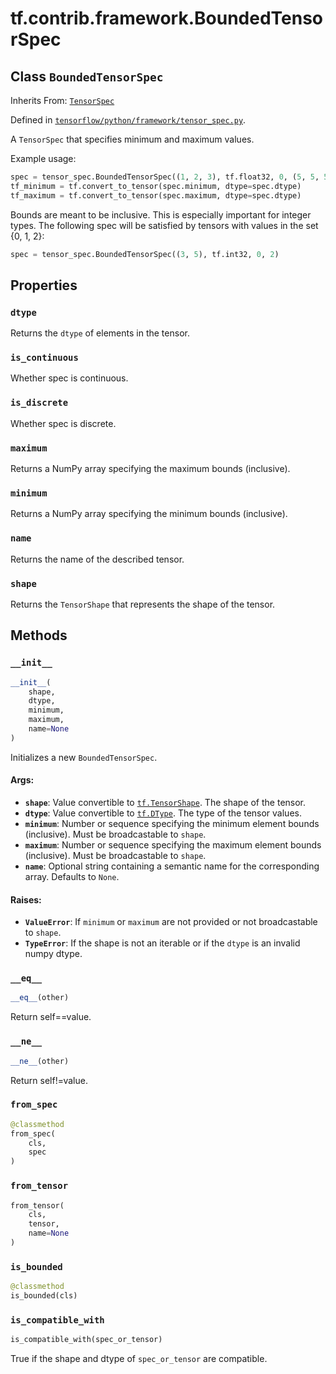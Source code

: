 <div itemscope itemtype="http://developers.google.com/ReferenceObject">
<meta itemprop="name" content="tf.contrib.framework.BoundedTensorSpec" />
<meta itemprop="property" content="dtype"/>
<meta itemprop="property" content="is_continuous"/>
<meta itemprop="property" content="is_discrete"/>
<meta itemprop="property" content="maximum"/>
<meta itemprop="property" content="minimum"/>
<meta itemprop="property" content="name"/>
<meta itemprop="property" content="shape"/>
<meta itemprop="property" content="__eq__"/>
<meta itemprop="property" content="__init__"/>
<meta itemprop="property" content="__ne__"/>
<meta itemprop="property" content="from_spec"/>
<meta itemprop="property" content="from_tensor"/>
<meta itemprop="property" content="is_bounded"/>
<meta itemprop="property" content="is_compatible_with"/>
</div>

# tf.contrib.framework.BoundedTensorSpec

## Class `BoundedTensorSpec`

Inherits From: [`TensorSpec`](../../../tf/contrib/framework/TensorSpec.md)



Defined in [`tensorflow/python/framework/tensor_spec.py`](https://www.tensorflow.org/code/tensorflow/python/framework/tensor_spec.py).

A `TensorSpec` that specifies minimum and maximum values.

Example usage:
```python
spec = tensor_spec.BoundedTensorSpec((1, 2, 3), tf.float32, 0, (5, 5, 5))
tf_minimum = tf.convert_to_tensor(spec.minimum, dtype=spec.dtype)
tf_maximum = tf.convert_to_tensor(spec.maximum, dtype=spec.dtype)
```

Bounds are meant to be inclusive. This is especially important for
integer types. The following spec will be satisfied by tensors
with values in the set {0, 1, 2}:
```python
spec = tensor_spec.BoundedTensorSpec((3, 5), tf.int32, 0, 2)
```

## Properties

<h3 id="dtype"><code>dtype</code></h3>

Returns the `dtype` of elements in the tensor.

<h3 id="is_continuous"><code>is_continuous</code></h3>

Whether spec is continuous.

<h3 id="is_discrete"><code>is_discrete</code></h3>

Whether spec is discrete.

<h3 id="maximum"><code>maximum</code></h3>

Returns a NumPy array specifying the maximum bounds (inclusive).

<h3 id="minimum"><code>minimum</code></h3>

Returns a NumPy array specifying the minimum bounds (inclusive).

<h3 id="name"><code>name</code></h3>

Returns the name of the described tensor.

<h3 id="shape"><code>shape</code></h3>

Returns the `TensorShape` that represents the shape of the tensor.



## Methods

<h3 id="__init__"><code>__init__</code></h3>

``` python
__init__(
    shape,
    dtype,
    minimum,
    maximum,
    name=None
)
```

Initializes a new `BoundedTensorSpec`.

#### Args:

* <b>`shape`</b>: Value convertible to <a href="../../../tf/TensorShape.md"><code>tf.TensorShape</code></a>. The shape of the tensor.
* <b>`dtype`</b>: Value convertible to <a href="../../../tf/DType.md"><code>tf.DType</code></a>. The type of the tensor values.
* <b>`minimum`</b>: Number or sequence specifying the minimum element bounds
    (inclusive). Must be broadcastable to `shape`.
* <b>`maximum`</b>: Number or sequence specifying the maximum element bounds
    (inclusive). Must be broadcastable to `shape`.
* <b>`name`</b>: Optional string containing a semantic name for the corresponding
    array. Defaults to `None`.


#### Raises:

* <b>`ValueError`</b>: If `minimum` or `maximum` are not provided or not
    broadcastable to `shape`.
* <b>`TypeError`</b>: If the shape is not an iterable or if the `dtype` is an invalid
    numpy dtype.

<h3 id="__eq__"><code>__eq__</code></h3>

``` python
__eq__(other)
```

Return self==value.

<h3 id="__ne__"><code>__ne__</code></h3>

``` python
__ne__(other)
```

Return self!=value.

<h3 id="from_spec"><code>from_spec</code></h3>

``` python
@classmethod
from_spec(
    cls,
    spec
)
```



<h3 id="from_tensor"><code>from_tensor</code></h3>

``` python
from_tensor(
    cls,
    tensor,
    name=None
)
```



<h3 id="is_bounded"><code>is_bounded</code></h3>

``` python
@classmethod
is_bounded(cls)
```



<h3 id="is_compatible_with"><code>is_compatible_with</code></h3>

``` python
is_compatible_with(spec_or_tensor)
```

True if the shape and dtype of `spec_or_tensor` are compatible.



